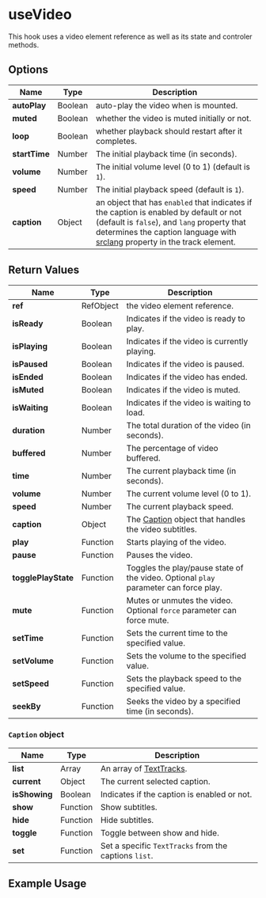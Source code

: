 # useVideo

This hook uses a video element reference as well as its state and controler methods.

## Options

| Name          | Type    | Description                                                                                                                                                                                                                                                                                   |
| ------------- | ------- | --------------------------------------------------------------------------------------------------------------------------------------------------------------------------------------------------------------------------------------------------------------------------------------------- |
| **autoPlay**  | Boolean | auto-play the video when is mounted.                                                                                                                                                                                                                                                          |
| **muted**     | Boolean | whether the video is muted initially or not.                                                                                                                                                                                                                                                  |
| **loop**      | Boolean | whether playback should restart after it completes.                                                                                                                                                                                                                                           |
| **startTime** | Number  | The initial playback time (in seconds).                                                                                                                                                                                                                                                       |
| **volume**    | Number  | The initial volume level (0 to 1) (default is `1`).                                                                                                                                                                                                                                           |
| **speed**     | Number  | The initial playback speed (default is `1`).                                                                                                                                                                                                                                                  |
| **caption**   | Object  | an object that has `enabled` that indicates if the caption is enabled by default or not (default is `false`), and `lang` property that determines the caption language with [srclang](https://developer.mozilla.org/en-US/docs/Web/HTML/Element/track#srclang) property in the track element. |

## Return Values

| Name                | Type      | Description                                                                          |
| ------------------- | --------- | ------------------------------------------------------------------------------------ |
| **ref**             | RefObject | the video element reference.                                                         |
| **isReady**         | Boolean   | Indicates if the video is ready to play.                                             |
| **isPlaying**       | Boolean   | Indicates if the video is currently playing.                                         |
| **isPaused**        | Boolean   | Indicates if the video is paused.                                                    |
| **isEnded**         | Boolean   | Indicates if the video has ended.                                                    |
| **isMuted**         | Boolean   | Indicates if the video is muted.                                                     |
| **isWaiting**       | Boolean   | Indicates if the video is waiting to load.                                           |
| **duration**        | Number    | The total duration of the video (in seconds).                                        |
| **buffered**        | Number    | The percentage of video buffered.                                                    |
| **time**            | Number    | The current playback time (in seconds).                                              |
| **volume**          | Number    | The current volume level (0 to 1).                                                   |
| **speed**           | Number    | The current playback speed.                                                          |
| **caption**         | Object    | The [Caption](#caption-object) object that handles the video subtitles.              |
| **play**            | Function  | Starts playing of the video.                                                         |
| **pause**           | Function  | Pauses the video.                                                                    |
| **togglePlayState** | Function  | Toggles the play/pause state of the video. Optional `play` parameter can force play. |
| **mute**            | Function  | Mutes or unmutes the video. Optional `force` parameter can force mute.               |
| **setTime**         | Function  | Sets the current time to the specified value.                                        |
| **setVolume**       | Function  | Sets the volume to the specified value.                                              |
| **setSpeed**        | Function  | Sets the playback speed to the specified value.                                      |
| **seekBy**          | Function  | Seeks the video by a specified time (in seconds).                                    |

### `Caption` object

| Name          | Type     | Description                                                                           |
| ------------- | -------- | ------------------------------------------------------------------------------------- |
| **list**      | Array    | An array of [TextTracks](https://developer.mozilla.org/en-US/docs/Web/API/TextTrack). |
| **current**   | Object   | The current selected caption.                                                         |
| **isShowing** | Boolean  | Indicates if the caption is enabled or not.                                           |
| **show**      | Function | Show subtitles.                                                                       |
| **hide**      | Function | Hide subtitles.                                                                       |
| **toggle**    | Function | Toggle between show and hide.                                                         |
| **set**       | Function | Set a specific `TextTracks` from the captions `list`.                                 |

## Example Usage
